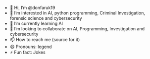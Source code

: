 - 👋 Hi, I’m @donfaruk19
- 👀 I’m interested in AI, python programming, Criminal Investigation, forensic science and cybersecurity 
- 🌱 I’m currently learning AI
- 💞️ I’m looking to collaborate on AI, Programming, Investigation and cybersecurity 
- 📫 How to reach me (source for it)
- 😄 Pronouns: legend
- ⚡ Fun fact: Jokes

<!---
donfaruk19/donfaruk19 is a ✨ special ✨ repository because its `README.md` (this file) appears on your GitHub profile.
You can click the Preview link to take a look at your changes.
--->
